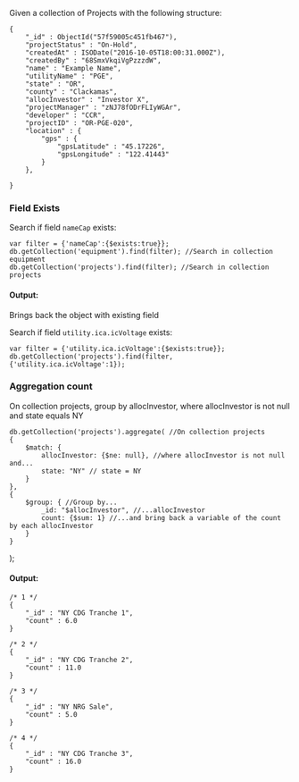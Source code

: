 

Given a collection of Projects with the following structure:



    {
        "_id" : ObjectId("57f59005c451fb467"),
        "projectStatus" : "On-Hold",
        "createdAt" : ISODate("2016-10-05T18:00:31.000Z"),
        "createdBy" : "68SmxVkqiVgPzzzdW",
        "name" : "Example Name",
        "utilityName" : "PGE",
        "state" : "OR",
        "county" : "Clackamas",
        "allocInvestor" : "Investor X",
        "projectManager" : "zNJ78fODrFLIyWGAr",
        "developer" : "CCR",
        "projectID" : "OR-PGE-020",
        "location" : {
            "gps" : {
                "gpsLatitude" : "45.17226",
                "gpsLongitude" : "122.41443"
            }
        },
        
    }


### Field Exists

Search if field `nameCap` exists:

	var filter = {'nameCap':{$exists:true}};   
	db.getCollection('equipment').find(filter); //Search in collection equipment
	db.getCollection('projects').find(filter); //Search in collection projects

#### Output:
Brings back the object with existing field

Search if field `utility.ica.icVoltage` exists:

	var filter = {'utility.ica.icVoltage':{$exists:true}};
	db.getCollection('projects').find(filter, {'utility.ica.icVoltage':1});


### Aggregation count

On collection projects, group by allocInvestor, where allocInvestor is not null and state equals NY

	db.getCollection('projects').aggregate( //On collection projects
    {
        $match: {
            allocInvestor: {$ne: null}, //where allocInvestor is not null and... 
            state: "NY" // state = NY
        }
    },
    {
        $group: { //Group by...
            _id: "$allocInvestor", //...allocInvestor 
            count: {$sum: 1} //...and bring back a variable of the count by each allocInvestor
        }
    }
 );

#### Output:
	
	/* 1 */
	{
	    "_id" : "NY CDG Tranche 1",
	    "count" : 6.0
	}
	
	/* 2 */
	{
	    "_id" : "NY CDG Tranche 2",
	    "count" : 11.0
	}
	
	/* 3 */
	{
	    "_id" : "NY NRG Sale",
	    "count" : 5.0
	}
	
	/* 4 */
	{
	    "_id" : "NY CDG Tranche 3",
	    "count" : 16.0
	}
